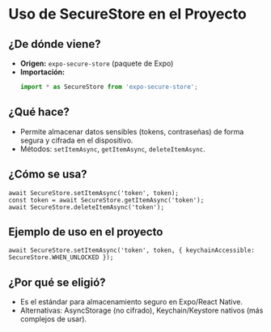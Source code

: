 # Uso de SecureStore en el Proyecto

## ¿De dónde viene?
- **Origen:** `expo-secure-store` (paquete de Expo)
- **Importación:**
  ```typescript
  import * as SecureStore from 'expo-secure-store';
  ```

## ¿Qué hace?
- Permite almacenar datos sensibles (tokens, contraseñas) de forma segura y cifrada en el dispositivo.
- Métodos: `setItemAsync`, `getItemAsync`, `deleteItemAsync`.

## ¿Cómo se usa?
```tsx
await SecureStore.setItemAsync('token', token);
const token = await SecureStore.getItemAsync('token');
await SecureStore.deleteItemAsync('token');
```

## Ejemplo de uso en el proyecto
```tsx
await SecureStore.setItemAsync('token', token, { keychainAccessible: SecureStore.WHEN_UNLOCKED });
```

## ¿Por qué se eligió?
- Es el estándar para almacenamiento seguro en Expo/React Native.
- Alternativas: AsyncStorage (no cifrado), Keychain/Keystore nativos (más complejos de usar). 